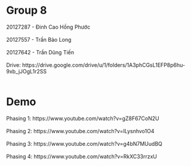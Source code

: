<h1>Group 8</h1>
20127287 - Đinh Cao Hồng Phước
<br/>
<br/>
20127557 - Trần Bảo Long
<br/>
<br/>
20127642 - Trần Dũng Tiến
<br/>
<br/>
Drive: https://drive.google.com/drive/u/1/folders/1A3phCGsL1EFP8p6hu-9xb_jJOgL1r2SS
<br/>
<br/>

<h1>Demo</h1>
Phasing 1: https://www.youtube.com/watch?v=gZ8F67CoN2U
<br/>
<br/>
Phasing 2: https://www.youtube.com/watch?v=ILysnhvo1O4
<br/>
<br/>
Phasing 3: https://www.youtube.com/watch?v=g4bN7MUudBQ
<br/>
<br/>
Phasing 4: https://www.youtube.com/watch?v=RkXC33rrzxU
